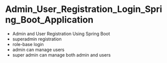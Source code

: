 # Admin_User_Registration_Login_Spring_Boot_Application
- Admin and User Registration Using Spring Boot
- superadmin registration
- role-base login
- admin can manage users
- super admin can manage both admin and users 
